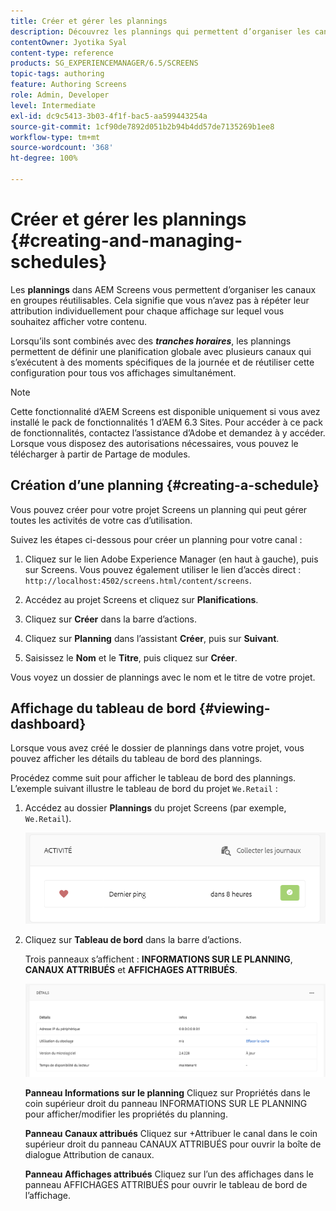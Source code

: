 ```yaml
---
title: Créer et gérer les plannings
description: Découvrez les plannings qui permettent d’organiser les canaux en groupes réutilisables. Ainsi, vous n’avez pas à répéter leur attribution individuellement.
contentOwner: Jyotika Syal
content-type: reference
products: SG_EXPERIENCEMANAGER/6.5/SCREENS
topic-tags: authoring
feature: Authoring Screens
role: Admin, Developer
level: Intermediate
exl-id: dc9c5413-3b03-4f1f-bac5-aa599443254a
source-git-commit: 1cf90de7892d051b2b94b4dd57de7135269b1ee8
workflow-type: tm+mt
source-wordcount: '368'
ht-degree: 100%

---
```


# Créer et gérer les plannings {#creating-and-managing-schedules}

Les **plannings** dans AEM Screens vous permettent d’organiser les canaux en groupes réutilisables. Cela signifie que vous n’avez pas à répéter leur attribution individuellement pour chaque affichage sur lequel vous souhaitez afficher votre contenu.

Lorsqu’ils sont combinés avec des ***tranches horaires***, les plannings permettent de définir une planification globale avec plusieurs canaux qui s’exécutent à des moments spécifiques de la journée et de réutiliser cette configuration pour tous vos affichages simultanément.

>[!NOTE]
>
>Cette fonctionnalité d’AEM Screens est disponible uniquement si vous avez installé le pack de fonctionnalités 1 d’AEM 6.3 Sites. Pour accéder à ce pack de fonctionnalités, contactez l’assistance d’Adobe et demandez à y accéder. Lorsque vous disposez des autorisations nécessaires, vous pouvez le télécharger à partir de Partage de modules.

## Création d’une planning {#creating-a-schedule}

Vous pouvez créer pour votre projet Screens un planning qui peut gérer toutes les activités de votre cas d’utilisation.

Suivez les étapes ci-dessous pour créer un planning pour votre canal :

1. Cliquez sur le lien Adobe Experience Manager (en haut à gauche), puis sur Screens. Vous pouvez également utiliser le lien d’accès direct : `http://localhost:4502/screens.html/content/screens`.
1. Accédez au projet Screens et cliquez sur **Planifications**.
1. Cliquez sur **Créer** dans la barre d’actions.
1. Cliquez sur **Planning** dans l’assistant **Créer**, puis sur **Suivant**.

1. Saisissez le **Nom** et le **Titre**, puis cliquez sur **Créer**.

Vous voyez un dossier de plannings avec le nom et le titre de votre projet.


## Affichage du tableau de bord {#viewing-dashboard}

Lorsque vous avez créé le dossier de plannings dans votre projet, vous pouvez afficher les détails du tableau de bord des plannings.

Procédez comme suit pour afficher le tableau de bord des plannings. L’exemple suivant illustre le tableau de bord du projet `We.Retail` :

1. Accédez au dossier **Plannings** du projet Screens (par exemple, `We.Retail`).

   ![chlimage_1](assets/chlimage_1.png)

1. Cliquez sur **Tableau de bord** dans la barre d’actions.

   Trois panneaux s’affichent : **INFORMATIONS SUR LE PLANNING**, **CANAUX ATTRIBUÉS** et **AFFICHAGES ATTRIBUÉS**.

   ![chlimage_1-1](assets/chlimage_1-1.png)

   **Panneau Informations sur le planning** Cliquez sur Propriétés dans le coin supérieur droit du panneau INFORMATIONS SUR LE PLANNING pour afficher/modifier les propriétés du planning.

   **Panneau Canaux attribués** Cliquez sur +Attribuer le canal dans le coin supérieur droit du panneau CANAUX ATTRIBUÉS pour ouvrir la boîte de dialogue Attribution de canaux.

   **Panneau Affichages attribués** Cliquez sur l’un des affichages dans le panneau AFFICHAGES ATTRIBUÉS pour ouvrir le tableau de bord de l’affichage.
